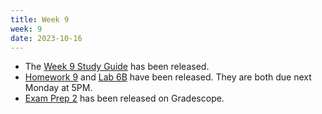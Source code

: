 ```yaml
---
title: Week 9
week: 9
date: 2023-10-16
---
```


- The [Week 9 Study Guide](/assets/guides/week09.pdf) has been released.
- [Homework 9](http://prob140.datahub.berkeley.edu/hub/user-redirect/git-pull?repo=https://github.com/prob140/materials-fa23&branch=main&subPath=hw/Homework_09.ipynb) and [Lab 6B](http://prob140.datahub.berkeley.edu/hub/user-redirect/git-pull?repo=https://github.com/prob140/materials-fa23&branch=main&subPath=lab/Lab_06.ipynb) have been released. They are both due next Monday at 5PM.
- [Exam Prep 2](https://www.gradescope.com/courses/647595/assignments/3531997/) has been released on Gradescope.

